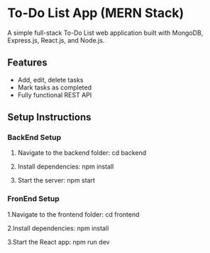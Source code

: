 # To-Do List App (MERN Stack)

A simple full-stack To-Do List web application built with MongoDB, Express.js, React.js, and Node.js.

## Features
- Add, edit, delete tasks
- Mark tasks as completed
- Fully functional REST API

## Setup Instructions

### BackEnd Setup
1. Navigate to the backend folder: cd backend

2. Install dependencies: npm install

3. Start the server: npm start


### FronEnd Setup

1.Navigate to the frontend folder: cd frontend


2.Install dependencies: npm install


3.Start the React app: npm run dev
